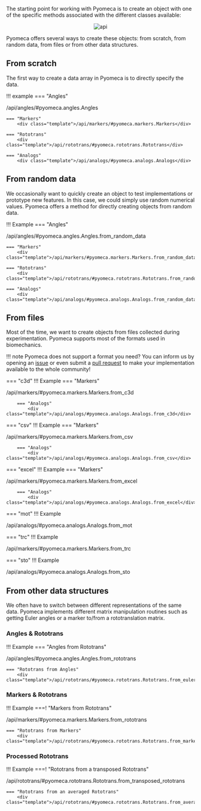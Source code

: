 The starting point for working with Pyomeca is to create an object with one of the specific methods associated with the different classes available:

<p align="center">
    <img src="/images/object-creation.svg" alt="api">
</p>

Pyomeca offers several ways to create these objects: from scratch, from random data, from files or from other data structures.

## From scratch

The first way to create a data array in Pyomeca is to directly specify the data.

!!! example
    === "Angles"
        <div class="template">/api/angles/#pyomeca.angles.Angles</div>
    
    === "Markers"
        <div class="template">/api/markers/#pyomeca.markers.Markers</div>

    === "Rototrans" 
        <div class="template">/api/rototrans/#pyomeca.rototrans.Rototrans</div>

    === "Analogs"
        <div class="template">/api/analogs/#pyomeca.analogs.Analogs</div>

## From random data

We occasionally want to quickly create an object to test implementations or prototype new features.
In this case, we could simply use random numerical values.
Pyomeca offers a method for directly creating objects from random data.

!!! Example
    === "Angles"
        <div class="template">/api/angles/#pyomeca.angles.Angles.from_random_data</div>
        
    === "Markers"
        <div class="template">/api/markers/#pyomeca.markers.Markers.from_random_data</div>

    === "Rototrans" 
        <div class="template">/api/rototrans/#pyomeca.rototrans.Rototrans.from_random_data</div>

    === "Analogs"
        <div class="template">/api/analogs/#pyomeca.analogs.Analogs.from_random_data</div>

## From files

Most of the time, we want to create objects from files collected during experimentation.
Pyomeca supports most of the formats used in biomechanics.

!!! note
    Pyomeca does not support a format you need?
    You can inform us by opening an [issue](https://github.com/pyomeca/pyomeca/issues) or even submit a [pull request](https://github.com/pyomeca/pyomeca/pulls) to make your implementation available to the whole community!

=== "c3d"
    !!! Example
        === "Markers"
            <div class="template">/api/markers/#pyomeca.markers.Markers.from_c3d</div>
            
        === "Analogs"
            <div class="template">/api/analogs/#pyomeca.analogs.Analogs.from_c3d</div>

=== "csv"
    !!! Example
        === "Markers"
            <div class="template">/api/markers/#pyomeca.markers.Markers.from_csv</div>
            
        === "Analogs"
            <div class="template">/api/analogs/#pyomeca.analogs.Analogs.from_csv</div>

=== "excel"
    !!! Example
        === "Markers"
            <div class="template">/api/markers/#pyomeca.markers.Markers.from_excel</div>
            
        === "Analogs"
            <div class="template">/api/analogs/#pyomeca.analogs.Analogs.from_excel</div>

=== "mot"
    !!! Example
        <div class="template">/api/analogs/#pyomeca.analogs.Analogs.from_mot</div>

=== "trc"
    !!! Example
        <div class="template">/api/markers/#pyomeca.markers.Markers.from_trc</div>

=== "sto"
    !!! Example
        <div class="template">/api/analogs/#pyomeca.analogs.Analogs.from_sto</div>

## From other data structures

We often have to switch between different representations of the same data.
Pyomeca implements different matrix manipulation routines such as getting Euler angles or a marker to/from a rototranslation matrix.

### Angles & Rototrans

!!! Example
    === "Angles from Rototrans"
        <div class="template">/api/angles/#pyomeca.angles.Angles.from_rototrans</div>

    === "Rototrans from Angles"
        <div class="template">/api/rototrans/#pyomeca.rototrans.Rototrans.from_euler_angles</div>

### Markers & Rototrans

!!! Example
    ===! "Markers from Rototrans"
        <div class="template">/api/markers/#pyomeca.markers.Markers.from_rototrans</div>

    === "Rototrans from Markers"
        <div class="template">/api/rototrans/#pyomeca.rototrans.Rototrans.from_markers</div>

### Processed Rototrans

!!! Example
    ===! "Rototrans from a transposed Rototrans"
        <div class="template">/api/rototrans/#pyomeca.rototrans.Rototrans.from_transposed_rototrans</div>

    === "Rototrans from an averaged Rototrans"
        <div class="template">/api/rototrans/#pyomeca.rototrans.Rototrans.from_averaged_rototrans</div>
        
<script src="../js/template.js"></script>
<script>
    renderApiTemplate()
</script>
